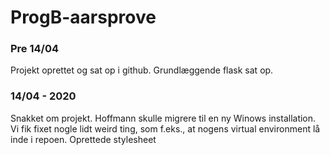# ProgB-aarsprove

### Pre 14/04
Projekt oprettet og sat op i github. Grundlæggende flask sat op.

### 14/04 - 2020
Snakket om projekt. Hoffmann skulle migrere til en ny Winows installation. Vi fik fixet nogle lidt weird ting, som f.eks., at nogens virtual environment lå inde i repoen.
Oprettede stylesheet
